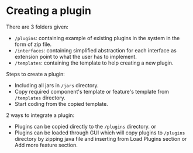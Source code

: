 # Creating a plugin

There are 3 folders given:
- `/plugins`: containing example of existing plugins in the system in the form of zip file.
- `/interfaces`: containing simplified abstraction for each interface as extension point to what the user has to implement.
- `/templates`: containing the template to help creating a new plugin.

Steps to create a plugin:
- Including all jars in `/jars` directory.
- Copy required component's template or feature's template from `/templates` directory.
- Start coding from the copied template.

2 ways to integrate a plugin:
- Plugins can be copied directly to the `/plugins` directory. or 
- Plugins can be loaded through GUI which will copy plugins to `/plugins` directory by zipping java file and inserting from Load Plugins section or Add more feature section.